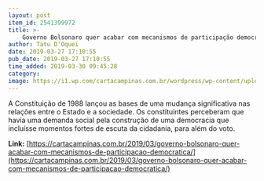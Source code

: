 ```yaml
---
layout: post
item_id: 2541399972
title: >-
    Governo Bolsonaro quer acabar com mecanismos de participação democrática
author: Tatu D'Oquei
date: 2019-03-27 17:10:55
pub_date: 2019-03-27 17:10:55
time_added: 2019-03-30 09:45:28
category: 
image: https://i1.wp.com/cartacampinas.com.br/wordpress/wp-content/uploads/bolsonaro_12-foto-jose-cruz-agencia-brasil-B.jpg?fit=600%2C375&ssl=1
---
```


A Constituição de 1988 lançou as bases de uma mudança significativa nas relações entre o Estado e a sociedade. Os constituintes perceberam que havia uma demanda social pela construção de uma democracia que incluísse momentos fortes de escuta da cidadania, para além do voto.

**Link:** [https://cartacampinas.com.br/2019/03/governo-bolsonaro-quer-acabar-com-mecanismos-de-participacao-democratica/](https://cartacampinas.com.br/2019/03/governo-bolsonaro-quer-acabar-com-mecanismos-de-participacao-democratica/)

